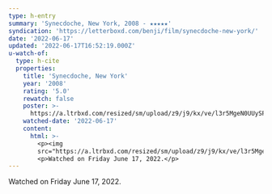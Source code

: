 ```yaml
---
type: h-entry
summary: 'Synecdoche, New York, 2008 - ★★★★★'
syndication: 'https://letterboxd.com/benji/film/synecdoche-new-york/'
date: '2022-06-17'
updated: '2022-06-17T16:52:19.000Z'
u-watch-of:
  type: h-cite
  properties:
    title: 'Synecdoche, New York'
    year: '2008'
    rating: '5.0'
    rewatch: false
    poster: >-
      https://a.ltrbxd.com/resized/sm/upload/z9/j9/kx/ve/l3r5MgeN0UUySPbf6aWeUyKGdb2-0-600-0-900-crop.jpg?v=0185077fb6
    watched-date: '2022-06-17'
    content:
      html: >-
        <p><img
        src="https://a.ltrbxd.com/resized/sm/upload/z9/j9/kx/ve/l3r5MgeN0UUySPbf6aWeUyKGdb2-0-600-0-900-crop.jpg?v=0185077fb6"/></p>
        <p>Watched on Friday June 17, 2022.</p>
---
```

Watched on Friday June 17, 2022.
